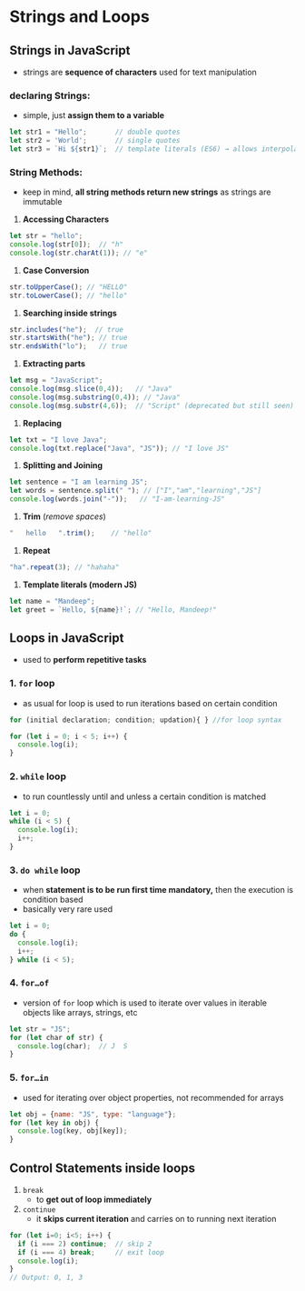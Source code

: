 # Strings and Loops

## Strings in JavaScript

- strings are **sequence of characters** used for text manipulation

### declaring Strings:

- simple, just **assign them to a variable**

```jsx
let str1 = "Hello";       // double quotes
let str2 = 'World';       // single quotes
let str3 = `Hi ${str1}`;  // template literals (ES6) → allows interpolation
```

### String Methods:

- keep in mind, **all string methods return new strings** as strings are immutable
1. **Accessing Characters**

```jsx
let str = "hello";
console.log(str[0]);  // "h"
console.log(str.charAt(1)); // "e"
```

1. **Case Conversion**

```jsx
str.toUpperCase(); // "HELLO"
str.toLowerCase(); // "hello"
```

1. **Searching inside strings**

```jsx
str.includes("he");  // true
str.startsWith("he"); // true
str.endsWith("lo");   // true
```

1. **Extracting parts**

```jsx
let msg = "JavaScript";
console.log(msg.slice(0,4));   // "Java"
console.log(msg.substring(0,4)); // "Java"
console.log(msg.substr(4,6));  // "Script" (deprecated but still seen)
```

1. **Replacing**

```jsx
let txt = "I love Java";
console.log(txt.replace("Java", "JS")); // "I love JS"
```

1. **Splitting and Joining**

```jsx
let sentence = "I am learning JS";
let words = sentence.split(" "); // ["I","am","learning","JS"]
console.log(words.join("-"));   // "I-am-learning-JS"
```

1. **Trim** (*remove spaces*)

```jsx
"   hello   ".trim();    // "hello"
```

1. **Repeat**

```jsx
"ha".repeat(3); // "hahaha"
```

1. **Template literals (modern JS)**

```jsx
let name = "Mandeep";
let greet = `Hello, ${name}!`; // "Hello, Mandeep!"
```

## Loops in JavaScript

- used to **perform repetitive tasks**

### 1. `for` loop

- as usual for loop is used to run iterations based on certain condition

```jsx
for (initial declaration; condition; updation){ } //for loop syntax

for (let i = 0; i < 5; i++) {
  console.log(i);
}
```

### 2. `while` loop

- to run countlessly until and unless a certain condition is matched

```jsx
let i = 0;
while (i < 5) {
  console.log(i);
  i++;
}
```

### 3. `do while` loop

- when **statement is to be run first time mandatory,** then the execution is condition based
- basically very rare used

```jsx
let i = 0;
do {
  console.log(i);
  i++;
} while (i < 5);
```

### 4. `for…of`

- version of `for` loop which is used to iterate over values in iterable objects like arrays, strings, etc

```jsx
let str = "JS";
for (let char of str) {
  console.log(char);  // J  S
}
```

### 5. `for…in`

- used for iterating over object properties, not recommended for arrays

```jsx
let obj = {name: "JS", type: "language"};
for (let key in obj) {
  console.log(key, obj[key]);
}
```

## Control Statements inside loops

1. `break`
    - to **get out of loop immediately**
2. `continue`
    - it **skips current iteration** and carries on to running next iteration

```jsx
for (let i=0; i<5; i++) {
  if (i === 2) continue;  // skip 2
  if (i === 4) break;     // exit loop
  console.log(i);
}
// Output: 0, 1, 3
```